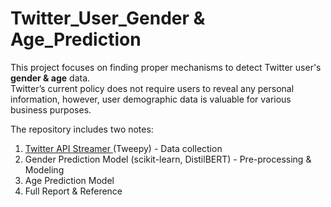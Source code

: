 # Twitter_User_Gender & Age_Prediction

This project focuses on finding proper mechanisms to detect Twitter user's **gender & age** data.        
Twitter’s current policy does not require users to reveal any personal information, however, user demographic data is valuable for various business purposes.

The repository includes two notes: 
  1. [Twitter API Streamer ](https://github.com/LLT9798/Twitter_Demography_Prediction/blob/master/Liam_TwitterApp.ipynb) (Tweepy) - Data collection
  2. Gender Prediction Model (scikit-learn, DistilBERT) - Pre-processing & Modeling
  3. Age Prediction Model
  4. Full Report & Reference


